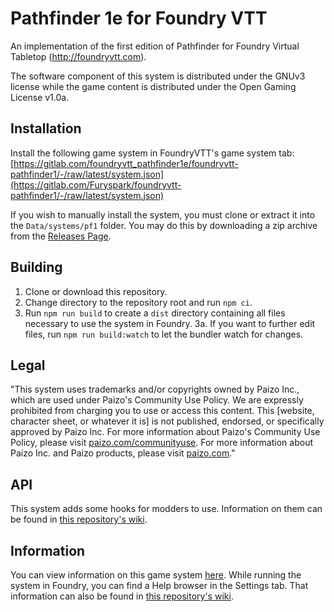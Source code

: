 # Pathfinder 1e for Foundry VTT

An implementation of the first edition of Pathfinder for Foundry Virtual
Tabletop (http://foundryvtt.com).

The software component of this system is distributed under the GNUv3 license
while the game content is distributed under the Open Gaming License v1.0a.

## Installation

Install the following game system in FoundryVTT's game system tab: [https://gitlab.com/foundryvtt_pathfinder1e/foundryvtt-pathfinder1/-/raw/latest/system.json](https://gitlab.com/Furyspark/foundryvtt-pathfinder1/-/raw/latest/system.json)

If you wish to manually install the system, you must clone or extract it into the `Data/systems/pf1` folder.
You may do this by downloading a zip archive from the [Releases Page](https://gitlab.com/foundryvtt_pathfinder1e/foundryvtt-pathfinder1/-/releases).

## Building

1. Clone or download this repository.
2. Change directory to the repository root and run `npm ci`.
3. Run `npm run build` to create a `dist` directory containing all files necessary to use the system in Foundry.
   3a. If you want to further edit files, run `npm run build:watch` to let the bundler watch for changes.

## Legal

"This system uses trademarks and/or copyrights owned by Paizo Inc., which are used under Paizo's Community Use Policy.
We are expressly prohibited from charging you to use or access this content.
This [website, character sheet, or whatever it is] is not published, endorsed, or specifically approved by Paizo Inc.
For more information about Paizo's Community Use Policy, please visit [paizo.com/communityuse](http://paizo.com/communityuse).
For more information about Paizo Inc. and Paizo products, please visit [paizo.com](https://paizo.com)."

## API

This system adds some hooks for modders to use.
Information on them can be found in [this repository's wiki](https://gitlab.com/foundryvtt_pathfinder1e/foundryvtt-pathfinder1/-/wikis/API/Hooks).

## Information

You can view information on this game system [here](https://furyspark.gitlab.io/foundryvtt-pathfinder1-doc/).
While running the system in Foundry, you can find a Help browser in the Settings tab.
That information can also be found in [this repository's wiki](https://gitlab.com/foundryvtt_pathfinder1e/foundryvtt-pathfinder1/-/wikis/Help/Home).
